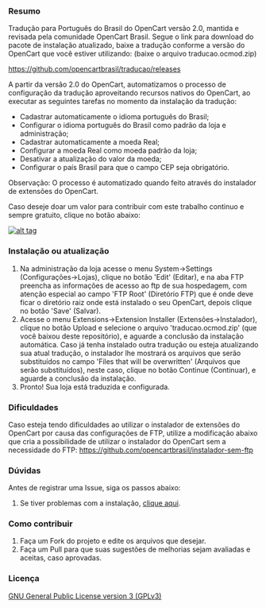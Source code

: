### Resumo

Tradução para Português do Brasil do OpenCart versão 2.0, mantida e revisada pela comunidade OpenCart Brasil.
Segue o link para download do pacote de instalação atualizado, baixe a tradução conforme a versão do OpenCart que você estiver utilizando: (baixe o arquivo traducao.ocmod.zip)

https://github.com/opencartbrasil/traducao/releases

A partir da versão 2.0 do OpenCart, automatizamos o processo de configuração da tradução aproveitando recursos nativos do OpenCart, ao executar as seguintes tarefas no momento da instalação da tradução:

- Cadastrar automaticamente o idioma português do Brasil;
- Configurar o idioma português do Brasil como padrão da loja e administração;
- Cadastrar automaticamente a moeda Real;
- Configurar a moeda Real como moeda padrão da loja;
- Desativar a atualização do valor da moeda;
- Configurar o país Brasil para que o campo CEP seja obrigatório.

Observação: O processo é automatizado quando feito através do instalador de extensões do OpenCart.

Caso deseje doar um valor para contribuir com este trabalho continuo e sempre gratuito, clique no botão abaixo:

[![alt tag](https://www.paypalobjects.com/pt_BR/BR/i/btn/btn_donateCC_LG.gif)](https://www.paypal.com/cgi-bin/webscr?cmd=_s-xclick&hosted_button_id=7G9TR9PXS6G5J)

### Instalação ou atualização

 1. Na administração da loja acesse o menu System->Settings (Configurações->Lojas), clique no botão 'Edit' (Editar), e na aba FTP preencha as informações de acesso ao ftp de sua hospedagem, com atenção especial ao campo 'FTP Root' (Diretório FTP) que é onde deve ficar o diretório raiz onde está instalado o seu OpenCart, depois clique no botão 'Save' (Salvar).
 2. Acesse o menu Extensions->Extension Installer (Extensões->Instalador), clique no botão Upload e selecione o arquivo 'traducao.ocmod.zip' (que você baixou deste repositório), e aguarde a conclusão da instalação automática. Caso já tenha instalado outra tradução ou esteja atualizando sua atual tradução, o instalador lhe mostrará os arquivos que serão substituídos no campo 'Files that will be overwritten' (Arquivos que serão substituídos), neste caso, clique no botão Continue (Continuar), e aguarde a conclusão da instalação.
 3. Pronto! Sua loja está traduzida e configurada.

### Dificuldades

Caso esteja tendo dificuldades ao utilizar o instalador de extensões do OpenCart por causa das configurações de FTP, utilize a modificação abaixo que cria a possibilidade de utilizar o instalador do OpenCart sem a necessidade do FTP:
https://github.com/opencartbrasil/instalador-sem-ftp

### Dúvidas

Antes de registrar uma Issue, siga os passos abaixo:

 1. Se tiver problemas com a instalação, [clique aqui](http://www.opencartbrasil.com.br/forum/).

### Como contribuir

 1. Faça um Fork do projeto e edite os arquivos que desejar.
 2. Faça um Pull para que suas sugestões de melhorias sejam avaliadas e aceitas, caso aprovadas.

### Licença

[GNU General Public License version 3 (GPLv3)](https://github.com/opencartbrasil/traducao/blob/master/LICENSE)
